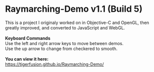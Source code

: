 # Raymarching-Demo v1.1 (Build 5)

This is a project I originaly worked on in Objective-C and OpenGL, then greatly improved, and converted to JavaScript and WebGL.
<br>
<br><b>Keyboard Commands</b>
<br>Use the left and right arrow keys to move between demos.
<br>Use the up arrow to change from checkered to smooth.
<br>
<br>
<b>You can view it here:</b>
<br>
https://tigerfusion.github.io/Raymarching-Demo/
